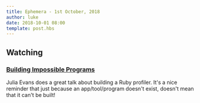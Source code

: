 ```yaml
---
title: Ephemera - 1st October, 2018
author: luke
date: 2018-10-01 08:00
template: post.hbs
---
```


## Watching

### [Building Impossible Programs](https://jvns.ca/blog/2018/09/18/build-impossible-programs/)

Julia Evans does a great talk about building a Ruby profiler. It's a nice reminder that just because an app/tool/program doesn't exist, doesn't mean that it can't be built!
